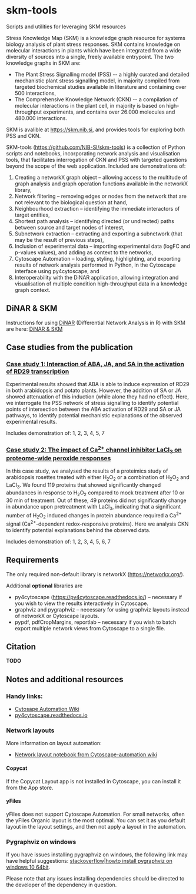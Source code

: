 # skm-tools
Scripts and utilities for leveraging SKM resources

Stress Knowledge Map (SKM) is a knowledge graph resource for systems biology analysis of plant stress responses. SKM contains knowledge on molecular interactions in plants which have been integrated from a wide diversity of sources into a single, freely available entrypoint. The two knowledge graphs in SKM are: 
* The Plant Stress Signalling model (PSS) -- a highly curated and detailed mechanistic plant stress signalling model, in majority compiled from targeted biochemical studies available in literature and containing over 500 interactions,
* The Comprehensive Knowledge Network (CKN) -- a compilation of molecular interactions in the plant cell, in majority is based on high-throughput experiments, and contains over 26.000 molecules and 480.000 interactions.

SKM is avalible at https://skm.nib.si, and provides tools for exploring both PSS and CKN. 

SKM-tools (https://github.com/NIB-SI/skm-tools) is a collection of Python scripts and notebooks, incorporating network analysis and visualisation tools, that facilitates interrogation of CKN and PSS with targeted questions beyond the scope of the web application. Included are demonstrations of:

1) Creating a networkX graph object – allowing access to the multitude of graph analysis and graph operation functions available in the networkX library,
2) Network filtering – removing edges or nodes from the network that are not relevant to the biological question at hand,
3) Neighbourhood extraction – identifying the immediate interactors of target entities,
4) Shortest path analysis – identifying directed (or undirected) paths between source and target nodes of interest,
5) Subnetwork extraction – extracting and exporting a subnetwork (that may be the result of previous steps),
6) Inclusion of experimental data – importing experimental data (logFC and p-values values), and adding as context to the networks,
7) Cytoscape Automation – loading, styling, highlighting, and exporting results of network analysis performed in Python, in the Cytoscape interface using py4cytoscape, and
8) Interoperability with the DiNAR application, allowing integration and visualisation of multiple condition high-throughput data in a knowledge graph context.

## DiNAR & SKM
Instructions for using [DiNAR](https://github.com/NIB-SI/DiNAR/) (Differential Network Analysis in R) with SKM are here: [DiNAR & SKM](https://github.com/NIB-SI/skm-tools/tree/main/DiNAR.md)

## Case studies from the publication

### [Case study 1: Interaction of ABA, JA, and SA in the activation of RD29 transcription](https://github.com/NIB-SI/skm-tools/tree/main/publication/case-study-1)
Experimental results showed that ABA is able to induce expression of RD29 in both arabidopsis and potato plants. However, the addition of SA or JA showed attenuation of this induction (while alone they had no effect). Here, we interrogate the PSS network of stress signalling to identify potential points of intersection between the ABA activation of RD29 and SA or JA pathways, to identify potential mechanistic explanations of the observed experimental results.

Includes demonstration of: 1, 2, 3, 4, 5, 7

### [Case study 2: The impact of Ca<sup>2+</sup> channel inhibitor LaCl<sub>3</sub> on proteome-wide peroxide responses](https://github.com/NIB-SI/skm-tools/tree/main/publication/case-study-2)
In this case study, we analysed the results of a proteimics study of arabidopsis rosettes treated with either H<sub>2</sub>O<sub>2</sub> or a combination of H<sub>2</sub>O<sub>2</sub> and LaCl<sub>3</sub>. We found 119 proteins that showed significantly changed abundances in response to H<sub>2</sub>O<sub>2</sub> compared to mock treatment after 10 or 30 min of treatment. Out of these, 49 proteins did not significantly change in abundance upon pretreatment with LaCl<sub>3</sub>, indicating that a significant number of H<sub>2</sub>O<sub>2</sub> induced changes in protein abundance required a Ca<sup>2+</sup> signal (Ca<sup>2+</sup>-dependent redox-responsive proteins). Here we analysis CKN to identify potential explanations behind the observed data.

Includes demonstration of: 1, 2, 3, 4, 5, 6, 7

## Requirements

The only required non-default library is networkX (https://networkx.org/).

Additional __optional__ libraries are
* py4cytoscape (https://py4cytoscape.readthedocs.io/) – necessary if you wish to view the results interactively in Cytoscape.
* graphviz and pygraphviz – necessary for using graphviz layouts instead of networkX or Cytoscape layouts.
* pypdf, pdfCropMargins, reportlab – necessary if you wish to batch export multiple network views from Cytoscape to a single file.

## Citation
__TODO__

## Notes and additional resources

### Handy links:
- [Cytosape Automation Wiki](https://github.com/cytoscape/cytoscape-automation/wiki)
- [py4cytoscape.readthedocs.io](https://py4cytoscape.readthedocs.io/en/latest/)

### Network layouts

More information on layout automation:
- [Network layout notebook from Cytoscape-automation wiki](https://github.com/cytoscape/cytoscape-automation/blob/master/for-scripters/Python/network-layout.ipynb)

#### Copycat
If the Copycat Layout app is not installed in Cytoscape, you can install it from the App store.

#### yFiles
yFiles does not support Cytoscape Automation.
For small networks, often the yFiles Organic layout is the most optimal. You can set it as you default layout in the layout settings,
and then not apply a layout in the automation.

### Pygraphviz on windows

If you have issues installing pygraphviz on windows, the following link may have helpful suggestions: [stackoverflow|howto install pygraphviz on windows 10 64bit](https://stackoverflow.com/questions/40809758/howto-install-pygraphviz-on-windows-10-64bit).

Please note that any issues installing dependencies should be directed to the developer of the dependency in question.
